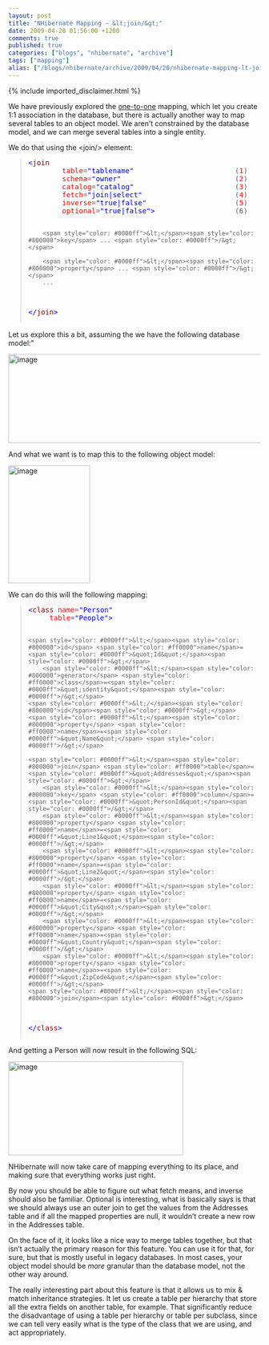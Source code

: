 ```yaml
---
layout: post
title: "NHibernate Mapping - &lt;join/&gt;"
date: 2009-04-20 01:56:00 +1200
comments: true
published: true
categories: ["blogs", "nhibernate", "archive"]
tags: ["mapping"]
alias: ["/blogs/nhibernate/archive/2009/04/20/nhibernate-mapping-lt-join-gt.aspx"]
---
```

<!-- more -->
{% include imported_disclaimer.html %}
<p>We have previously explored the <a href="http://ayende.com/Blog/archive/2009/04/19/nhibernate-mapping-ltone-to-onegt.aspx">one-to-one</a> mapping, which let you create 1:1 association in the database, but there is actually another way to map several tables to an object model. We aren’t constrained by the database model, and we can merge several tables into a single entity. </p>  <p>We do that using the &lt;join/&gt; element:</p>  <blockquote>   <pre><span style="color: #0000ff">&lt;</span><span style="color: #800000">join</span>
        <span style="color: #ff0000">table</span>=<span style="color: #0000ff">&quot;tablename&quot;</span>                        (<span style="color: #ff0000">1</span>)
        <span style="color: #ff0000">schema</span>=<span style="color: #0000ff">&quot;owner&quot;</span>                           (<span style="color: #ff0000">2</span>)
        <span style="color: #ff0000">catalog</span>=<span style="color: #0000ff">&quot;catalog&quot;</span>                        (<span style="color: #ff0000">3</span>)
        <span style="color: #ff0000">fetch</span>=<span style="color: #0000ff">&quot;join|select&quot;</span>                      (<span style="color: #ff0000">4</span>)
        <span style="color: #ff0000">inverse</span>=<span style="color: #0000ff">&quot;true|false&quot;</span>                     (<span style="color: #ff0000">5</span>)
        <span style="color: #ff0000">optional</span>=<span style="color: #0000ff">&quot;true|false&quot;</span><span style="color: #0000ff">&gt;</span>                   (6)

        <span style="color: #0000ff">&lt;</span><span style="color: #800000">key</span> ... <span style="color: #0000ff">/&gt;</span>

        <span style="color: #0000ff">&lt;</span><span style="color: #800000">property</span> ... <span style="color: #0000ff">/&gt;</span>
        ...
<span style="color: #0000ff">&lt;/</span><span style="color: #800000">join</span><span style="color: #0000ff">&gt;</span></pre>
</blockquote>

<p>Let us explore this a bit, assuming the we have the following database model:&quot;</p>

<p><a href="http://nhforge.org/cfs-file.ashx/__key/CommunityServer.Blogs.Components.WeblogFiles/nhibernate/image_5F00_617B3C4E.png"><img title="image" style="border-top-width: 0px; display: inline; border-left-width: 0px; border-bottom-width: 0px; border-right-width: 0px" height="177" alt="image" src="http://nhforge.org/cfs-file.ashx/__key/CommunityServer.Blogs.Components.WeblogFiles/nhibernate/image_5F00_thumb_5F00_4BB67553.png" width="543" border="0" /></a> </p>

<p>And what we want is to map this to the following object model:</p>

<p><a href="http://nhforge.org/cfs-file.ashx/__key/CommunityServer.Blogs.Components.WeblogFiles/nhibernate/image_5F00_1D5F8057.png"><img title="image" style="border-top-width: 0px; display: inline; border-left-width: 0px; border-bottom-width: 0px; border-right-width: 0px" height="235" alt="image" src="http://nhforge.org/cfs-file.ashx/__key/CommunityServer.Blogs.Components.WeblogFiles/nhibernate/image_5F00_thumb_5F00_3348F2A7.png" width="163" border="0" /></a> </p>

<p>We can do this will the following mapping:</p>

<blockquote>
  <pre><span style="color: #0000ff">&lt;</span><span style="color: #800000">class</span> <span style="color: #ff0000">name</span>=<span style="color: #0000ff">&quot;Person&quot;</span>
	 <span style="color: #ff0000">table</span>=<span style="color: #0000ff">&quot;People&quot;</span><span style="color: #0000ff">&gt;</span>

	<span style="color: #0000ff">&lt;</span><span style="color: #800000">id</span> <span style="color: #ff0000">name</span>=<span style="color: #0000ff">&quot;Id&quot;</span><span style="color: #0000ff">&gt;</span>
		<span style="color: #0000ff">&lt;</span><span style="color: #800000">generator</span> <span style="color: #ff0000">class</span>=<span style="color: #0000ff">&quot;identity&quot;</span><span style="color: #0000ff">/&gt;</span>
	<span style="color: #0000ff">&lt;/</span><span style="color: #800000">id</span><span style="color: #0000ff">&gt;</span>
	<span style="color: #0000ff">&lt;</span><span style="color: #800000">property</span> <span style="color: #ff0000">name</span>=<span style="color: #0000ff">&quot;Name&quot;</span> <span style="color: #0000ff">/&gt;</span>

	<span style="color: #0000ff">&lt;</span><span style="color: #800000">join</span> <span style="color: #ff0000">table</span>=<span style="color: #0000ff">&quot;Addresses&quot;</span><span style="color: #0000ff">&gt;</span>
		<span style="color: #0000ff">&lt;</span><span style="color: #800000">key</span> <span style="color: #ff0000">column</span>=<span style="color: #0000ff">&quot;PersonId&quot;</span><span style="color: #0000ff">/&gt;</span>
		<span style="color: #0000ff">&lt;</span><span style="color: #800000">property</span> <span style="color: #ff0000">name</span>=<span style="color: #0000ff">&quot;Line1&quot;</span><span style="color: #0000ff">/&gt;</span>
		<span style="color: #0000ff">&lt;</span><span style="color: #800000">property</span> <span style="color: #ff0000">name</span>=<span style="color: #0000ff">&quot;Line2&quot;</span><span style="color: #0000ff">/&gt;</span>
		<span style="color: #0000ff">&lt;</span><span style="color: #800000">property</span> <span style="color: #ff0000">name</span>=<span style="color: #0000ff">&quot;City&quot;</span><span style="color: #0000ff">/&gt;</span>
		<span style="color: #0000ff">&lt;</span><span style="color: #800000">property</span> <span style="color: #ff0000">name</span>=<span style="color: #0000ff">&quot;Country&quot;</span><span style="color: #0000ff">/&gt;</span>
		<span style="color: #0000ff">&lt;</span><span style="color: #800000">property</span> <span style="color: #ff0000">name</span>=<span style="color: #0000ff">&quot;ZipCode&quot;</span><span style="color: #0000ff">/&gt;</span>
	<span style="color: #0000ff">&lt;/</span><span style="color: #800000">join</span><span style="color: #0000ff">&gt;</span>
<span style="color: #0000ff">&lt;/</span><span style="color: #800000">class</span><span style="color: #0000ff">&gt;</span></pre>
</blockquote>

<p>And getting a Person will now result in the following SQL:</p>

<p><a href="http://nhforge.org/cfs-file.ashx/__key/CommunityServer.Blogs.Components.WeblogFiles/nhibernate/image_5F00_45281725.png"><img title="image" style="border-top-width: 0px; display: inline; border-left-width: 0px; border-bottom-width: 0px; border-right-width: 0px" height="187" alt="image" src="http://nhforge.org/cfs-file.ashx/__key/CommunityServer.Blogs.Components.WeblogFiles/nhibernate/image_5F00_thumb_5F00_0011DAA0.png" width="349" border="0" /></a> </p>

<p>NHibernate will now take care of mapping everything to its place, and making sure that everything works just right.</p>

<p>By now you should be able to figure out what fetch means, and inverse should also be familiar. Optional is interesting, what is basically says is that we should always use an outer join to get the values from the Addresses table and if all the mapped properties are null, it wouldn’t create a new row in the Addresses table.</p>

<p>On the face of it, it looks like a nice way to merge tables together, but that isn’t actually the primary reason for this feature. You can use it for that, for sure, but that is mostly useful in legacy databases. In most cases, your object model should be <em>more</em> granular than the database model, not the other way around.</p>

<p>The really interesting part about this feature is that it allows us to mix &amp; match inheritance strategies. It let us create a table per hierarchy that store all the extra fields on another table, for example. That significantly reduce the disadvantage of using a table per hierarchy or table per subclass, since we can tell very easily what is the type of the class that we are using, and act appropriately.</p>
